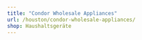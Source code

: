 ```yaml
---
title: "Condor Wholesale Appliances"
url: /houston/condor-wholesale-appliances/
shop: Haushaltsgeräte
---
```

